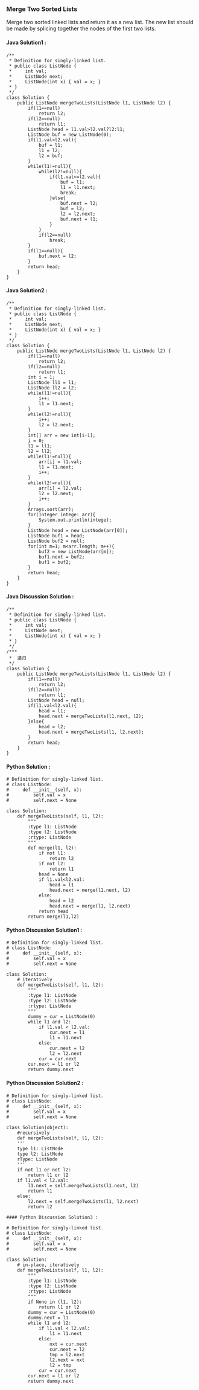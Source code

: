 ### Merge Two Sorted Lists

Merge two sorted linked lists and return it as a new list. The new list should be made by splicing together the nodes of the first two lists.

#### Java Solution1 :

	/**
	 * Definition for singly-linked list.
	 * public class ListNode {
	 *     int val;
	 *     ListNode next;
	 *     ListNode(int x) { val = x; }
	 * }
	 */
	class Solution {
	    public ListNode mergeTwoLists(ListNode l1, ListNode l2) {
	        if(l1==null)
	            return l2;
	        if(l2==null)
	            return l1;
	        ListNode head = l1.val>l2.val?l2:l1;
	        ListNode buf = new ListNode(0);
	        if(l1.val>l2.val){
	            buf = l1;
	            l1 = l2;
	            l2 = buf;
	        }
	        while(l1!=null){
	            while(l2!=null){
	                if(l1.val<=l2.val){
	                    buf = l1;
	                    l1 = l1.next;
	                    break;
	                }else{
	                    buf.next = l2;
	                    buf = l2;
	                    l2 = l2.next;
	                    buf.next = l1;
	                }
	            }
	            if(l2==null)
	            	break;
	        }
	        if(l1==null){
	        	buf.next = l2;
	        }
	        return head;
	    }
	}

#### Java Solution2 :

	/**
	 * Definition for singly-linked list.
	 * public class ListNode {
	 *     int val;
	 *     ListNode next;
	 *     ListNode(int x) { val = x; }
	 * }
	 */
	class Solution {
	    public ListNode mergeTwoLists(ListNode l1, ListNode l2) {
	        if(l1==null)
	            return l2;
	        if(l2==null)
	            return l1;
	        int i = 1;
	        ListNode ll1 = l1;
	        ListNode ll2 = l2;
	        while(l1!=null){
	            i++;
	            l1 = l1.next;
	        }
	        while(l2!=null){
	            i++;
	            l2 = l2.next;
	        }
	        int[] arr = new int[i-1];
	        i = 0;
	        l1 = ll1;
	        l2 = ll2;
	        while(l1!=null){
	            arr[i] = l1.val;
	            l1 = l1.next;
	            i++;
	        }
	        while(l2!=null){
	            arr[i] = l2.val;
	            l2 = l2.next;
	            i++;
	        }
	        Arrays.sort(arr);
	        for(Integer intege: arr){
	        	System.out.println(intege);
	        }
	        ListNode head = new ListNode(arr[0]);
	        ListNode buf1 = head;
	        ListNode buf2 = null;
	        for(int m=1; m<arr.length; m++){
	            buf2 = new ListNode(arr[m]);
	            buf1.next = buf2;
	            buf1 = buf2;
	        }
	        return head;
	    }
	}

#### Java Discussion Solution :

	/**
	 * Definition for singly-linked list.
	 * public class ListNode {
	 *     int val;
	 *     ListNode next;
	 *     ListNode(int x) { val = x; }
	 * }
	 */
	/***
	 *  递归
	 */
	class Solution {
	    public ListNode mergeTwoLists(ListNode l1, ListNode l2) {
	        if(l1==null)
	            return l2;
	        if(l2==null)
	            return l1;
	        ListNode head = null;
	        if(l1.val<l2.val){
	            head = l1;
	            head.next = mergeTwoLists(l1.next, l2);
	        }else{
	            head = l2;
	            head.next = mergeTwoLists(l1, l2.next);
	        }
	        return head;
	    }
	}

#### Python Solution :

	# Definition for singly-linked list.
	# class ListNode:
	#     def __init__(self, x):
	#         self.val = x
	#         self.next = None
	
	class Solution:
	    def mergeTwoLists(self, l1, l2):
	        """
	        :type l1: ListNode
	        :type l2: ListNode
	        :rtype: ListNode
	        """
	        def merge(l1, l2):
	            if not l1:
	                return l2
	            if not l2:
	                return l1
	            head = None
	            if l1.val<l2.val:
	                head = l1
	                head.next = merge(l1.next, l2)
	            else:
	                head = l2
	                head.next = merge(l1, l2.next)
	            return head
	        return merge(l1,l2)

#### Python Discussion Solution1 :

	# Definition for singly-linked list.
	# class ListNode:
	#     def __init__(self, x):
	#         self.val = x
	#         self.next = None
	
	class Solution:
		# iteratively
	    def mergeTwoLists(self, l1, l2):
	        """
	        :type l1: ListNode
	        :type l2: ListNode
	        :rtype: ListNode
	        """
	        dummy = cur = ListNode(0)
	        while l1 and l2:
	            if l1.val < l2.val:
	                cur.next = l1
	                l1 = l1.next
	            else:
	                cur.next = l2
	                l2 = l2.next
	            cur = cur.next
	        cur.next = l1 or l2
	        return dummy.next

#### Python Discussion Solution2 :

	# Definition for singly-linked list.
	# class ListNode:
	#     def __init__(self, x):
	#         self.val = x
	#         self.next = None
	
	class Solution(object):
		#recursively
	    def mergeTwoLists(self, l1, l2):
	    '''
	    type l1: ListNode
	    type l2: ListNode
	    rType: ListNode
	    '''
	    if not l1 or not l2:
	        return l1 or l2
	    if l1.val < l2.val:
	        l1.next = self.mergeTwoLists(l1.next, l2)
	        return l1
	    else:
	        l2.next = self.mergeTwoLists(l1, l2.next)
	        return l2

	#### Python Discussion Solution3 :
	
	# Definition for singly-linked list.
	# class ListNode:
	#     def __init__(self, x):
	#         self.val = x
	#         self.next = None
	
	class Solution:
		# in-place, iteratively
	    def mergeTwoLists(self, l1, l2):
	        """
	        :type l1: ListNode
	        :type l2: ListNode
	        :rtype: ListNode
	        """
	        if None in (l1, l2):
	            return l1 or l2
	        dummy = cur = ListNode(0)
	        dummy.next = l1
	        while l1 and l2:
	            if l1.val < l2.val:
	                l1 = l1.next
	            else:
	                nxt = cur.next
	                cur.next = l2
	                tmp = l2.next
	                l2.next = nxt
	                l2 = tmp
	            cur = cur.next
	        cur.next = l1 or l2
	        return dummy.next